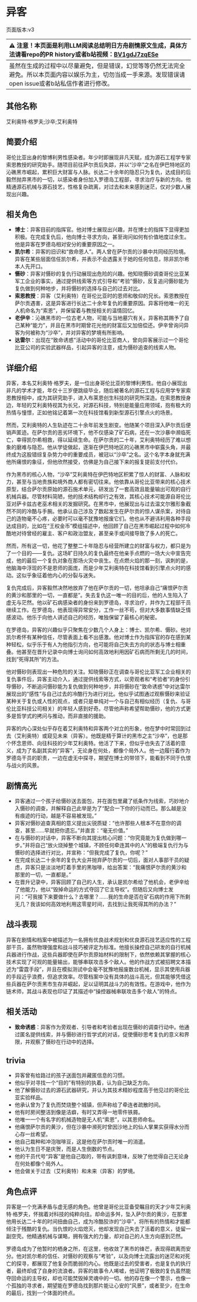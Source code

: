 # 异客
页面版本:v3
 

| :warning: 注意！本页面是利用LLM阅读总结明日方舟剧情原文生成，具体方法请看repo的PR history或者b站视频：[BV1gdJ7zqESe](https://www.bilibili.com/video/BV1gdJ7zqESe/)         |
|:----------------------------|
| 虽然在生成的过程中以尽量避免，但是错误，幻觉等等仍然无法完全避免。所以本页面内容以娱乐为主，切勿当成一手来源。发现错误请open issue或者b站私信作者进行修改。|



## 其他名称
艾利奥特·格罗夫;沙卒;艾利奥特
## 简要介绍
哥伦比亚出身的黎博利男性感染者。年少时即展现非凡天赋，成为源石工程学专家索恩教授的研究助手。随项目前往萨尔贡后失踪，并以“沙卒”之名在伊巴特地区的沁礁黑市崛起，累积巨大财富与人脉。长达二十余年的隐忍只为复仇，达成目的后毅然抛弃黑市的一切，以感染者身份加入罗德岛工程部，寻求治疗与新的方向。他精通源石机械与源石技艺，性格复杂疏离，对过去和未来感到迷茫，仅对少数人展现出兴趣。
## 相关角色
-   **博士**：异客目前的指挥官。他对博士展现出兴趣，并在博士的指挥下显得更加积极。在完成复仇后，他向博士寻求方向，甚至询问如何有价值地度过余生。他是异客在罗德岛相对安分的重要原因之一。
-   **凯尔希**：异客的旧识和“救命恩人”。两人曾在萨尔贡的沙暴中共同经历险境。异客在某些层面信任凯尔希，并表示不会透露关于她的任何信息，除非凯尔希本人先开口。
-   **慑砂**：异客对慑砂的复仇行动展现出危险的兴趣。他知晓慑砂调查哥伦比亚某军工企业的事实，通过提供线索等方式引导和“考验”慑砂，反复追问慑砂能为复仇做到何种地步，并将慑砂的选择与自己的过去对比。
-   **索恩教授**：异客（艾利奥特）在哥伦比亚时的恩师和敬仰的兄长。索恩教授在萨尔贡遇害，这是异客进行长达二十余年复仇的重要原因。异客将他唯一的无人机命名为“索恩”，并保留着与教授相关的温情回忆。
-   **老伊辛**：沁礁黑市的一位古老人物，可能与当地墓穴有关。异客称其赐予了自己某种“能力”，并且在黑市时期曾花光他的财富后又加倍偿还。伊辛曾询问异客为何被称为“沙卒”，并对异客的梦境有所影响。
-   **达雷尔**：出现在“致命诱惑”活动中的哥伦比亚商人，曾向异客展示过一个哥伦比亚公司的实验武器样品，引起异客的注意，成为慑砂追查的线索人物。
## 详细介绍
异客，本名艾利奥特·格罗夫，是一位出身哥伦比亚的黎博利男性。他自小展现出非凡的学术才能，年仅十三岁便跳级毕业，随后被著名的源石工程与应用学专家索恩教授相中，成为其研究助手，进入布莱恩创生科技的研究所深造。在索恩教授身边，年轻的艾利奥特视其为长兄，对源石科技，特别是能量应用领域，抱有极大的热情与憧憬，正如他铭记着第一次在科技馆看到新型源石引擎点火的场景。

然而，艾利奥特的人生轨迹在二十余年前发生剧变。他随某个项目深入萨尔贡后便销声匿迹。在萨尔贡的恶劣环境下，他不仅感染了矿石病，还在一次沙暴中濒临死亡，幸得凯尔希相救，得以延续生命。在萨尔贡的二十年，艾利奥特经历了难以想象的磨难与隐忍。他从学徒做起，逐渐在伊巴特地区的沁礁黑市中崭露头角，并最终成为这股错综复杂势力中的重要成员，被冠以“沙卒”之名。这个名字本身就充满他所痛恨的象征，但他欣然接受，仿佛是为自己接下来的报复提前支付代价。

作为黑市的核心人物，“沙卒”艾利奥特在伊巴特地区积累了惊人的财富、人脉和权力，甚至与当地贵族和境外商人都有密切往来。他依靠从哥伦比亚带来的核心技术原型，结合萨尔贡原始的源石施术单元，研发出了一套高效且能量输出可观的自行机械兵器。尽管材料简陋，他的技术结构却行之有效，其核心技术可能源自哥伦比亚对萨卡兹古老巫术相关的发掘研究。在黑市中，他展现出与过去温文尔雅形象截然不同的冷酷与手腕。他承认自己涉及了数起发生在萨尔贡的惊人谋杀案，对待自己的造物毫不心疼，必要时可以毫不犹豫地报废它们。他也从不避讳利用各种手段达成目的，比如在“王权金币”模组描述中，他回顾了自己在黑市崛起过程中如何冷酷地对待曾经的雇主、客户和政治盟友，甚至亲手或间接导致了多人的死亡。

然而，所有这一切，他花了整整二十年隐忍与经营所建立的财富与权力，都只是为了一个目的——复仇。这场旷日持久的复仇最终在他亲手点燃的一场大火中宣告完成，他的最后一个复仇对象在那场火灾中丧生。在点燃火焰的那一刻，讽刺的是，他脑海中浮现的不是恩师的面庞，而是少年艾利奥特在科技馆看到引擎点火时的感动。这似乎象征着他内心的分裂与迷失。

复仇完成后，异客毅然决然地放弃了他在萨尔贡的一切，他坦承自己“痛恨萨尔贡的黄沙和那里的一切，一直都是”。失去复仇这一唯一的目的后，他的人生陷入了虚无与茫然。他以矿石病感染者的身份来到罗德岛，寻求治疗，并作为工程部干员继续工作。在罗德岛，他表现得异常安分，工作一丝不苟，但对大多数事情缺乏情感波动。他乐于向他人讲述自己的经历，唯独保留了最核心的秘密。

在罗德岛，异客的兴趣似乎只聚焦在少数几个人身上：博士、凯尔希、慑砂。他对凯尔希怀有某种信任，尽管表面上看不出感激。他对博士作为指挥官的存在感到某种轻松，似乎乐于有人为他指引方向，也可能将自己失去方向的状态与博士相重叠。他甚至在晋升记录中向博士询问如何高效地利用因矿石病而所剩无几的时间，找到“死得其所”的方法。

他对慑砂则表现出一种危险的关注。知晓慑砂正在调查与哥伦比亚军工企业相关的复仇事件后，异客主动介入，通过提供线索等方式，以旁观者和“考验者”的身份引导慑砂，不断追问慑砂能为复仇做到何种地步，并将慑砂在“致命诱惑”中对达雷尔展现出的“感性”与自己过去的冷酷行为进行对比。他似乎试图通过观察慑砂来验证某种关于复仇或人性的观点，或者只是单纯对一个与自己有相似经历（复仇、与哥伦比亚科技公司相关）的年轻人感到好奇。尽管他声称希望帮助慑砂，他的方式更多是哲学式的拷问与推动，而非直接的援助。

异客的内心深处似乎存在着艾利奥特和异客两个对立的形象，他在梦中时常回到过去（艾利奥特）或窥见未来（异客）。他既是精于算计的黑市之主“沙卒”，也是那个怀念恩师、向往科技的少年艾利奥特。他活了下来，但似乎也失去了活着的意义，成为了名副其实的“异客”，无论身在何处，都像个局外人。他一边履行着作为罗德岛干员的职责，一边在虚无中探寻，期望在博士的带领下，能看到不同于仇恨与战火的风景。
## 剧情高光
*   异客通过一个孩子给慑砂送去面包，并在面包里藏了纸条作为线索，巧妙地介入慑砂的调查，并解释自己此举是为了“配合一下你的行动而已。那么越是没有痕迹的行动，越是不容易被发现。”
*   异客对慑砂追查真相的意义提出尖锐质疑：“也许那些人根本不在意你的调查，甚至……早就把你遗忘。”并直言：“毫无价值。”
*   在与慑砂的对话中，异客不断向其提出核心问题：“你究竟能为复仇做到哪一步。”并将自己“放火烧掉整个城镇，不顾任何牵连其中的人”的极端复仇行为与慑砂的选择进行对比，并宣称：“但我完成了复仇，你呢？”
*   在完成长达二十余年的复仇大业并抛弃萨尔贡的一切后，面对人事部干员的疑虑，异客只是淡淡地盯着手里的黑咖啡，给出答案：“我痛恨萨尔贡的黄沙和那里的一切，一直都是。”
*   在晋升记录中，异客回顾了自己的人生，承认是凯尔希给了他机会，老伊辛给了他能力，他以“毁掉命运的方式夺回了它主导权”。但随后又向博士发问：“可我接下来要做什么？去哪里？......我的生命是否在矿石病的作用下所剩无几？我该如何高效地利用这零星时间，去找到让我死得其所的办法？”
## 战斗表现
异客在剧情和档案中被描述为一名拥有优良战术规划和优良源石技艺适应性的工程部干员，虽然物理强度和战斗技巧被评定为标准。他擅长操控自己研发的自行机械兵器进行作战，这些兵器即使在萨尔贡原始材料的限制下，依然依赖其掌握的核心技术实现了可观的能量输出，能够串联攻击多个敌人。他的作战方式被招聘文本描述为“雷霆手段”，并且在模拟测试中会毫不犹豫地报废数台机械，显示其使用兵器的手段近乎浪费，但追求效率。尽管档案中没有具体的战斗高光，但其能够凭借这些兵器在萨尔贡黑市生存并崛起，足以证明其战斗力的有效性。在游戏中，他作为链术师，其战斗表现也印证了其描述中“操控器械串联攻击多个敌人”的特点。
## 相关活动
-   **致命诱惑**：异客作为旁观者、引导者和考验者出现在慑砂的调查行动中。他通过匿名提供线索，并与慑砂进行哲学式的对话，促使慑砂思考复仇的意义和界限，并观察了慑砂在行动中的选择。
## trivia
*   异客曾有给路过的孩子送面包并藏匿信息的习惯。
*   他似乎对寻找一个“目的”有特别的执着，认为自己缺乏方向。
*   他了解慑砂过去的源石武器研究，并认为其技术精妙程度高于他见过的哥伦比亚实验样品。
*   他承认曾为了复仇而焚烧整个城镇，但声称给了牵连者疏散时间。
*   他有时房间整洁到像是洁癖，有时又弄得一地零件铁屑。
*   他唯一一个有名字的机械造物是无人机“索恩”，以其恩师命名。
*   他痛恨萨尔贡的黄沙，但在沙暴中濒死时曾因沙地上的仙人掌果实获得水分而心存一丝希望。
*   他自己栽种和冲泡咖啡豆，这是他在萨尔贡时唯一的消遣。
*   他认为生日不是庆贺，而是人生倒数的节点。
*   他的干员代号“异客”是他自己取的，带有讽刺意味，反映了他觉得自己无论身在何处都像个局外人。
*   他会做关于过去（艾利奥特）和未来（异客）的梦境。
## 角色点评
异客是一个充满矛盾与虚无感的角色。他曾是哥伦比亚备受瞩目的天才少年艾利奥特·格罗夫，怀揣着对科技的纯粹向往。却命运多舛，坠入萨尔贡的黄沙，在那里他用长达二十年的时间扭曲自己，成为冷酷狡诈的“沙卒”，将所有的热情和才能都倾注于残酷的复仇。当仇恨的火焰熄灭，他却发现自己失去了活着的意义，徒留一副空壳。他精通机械与谋略，拥有强大的力量，却对自己的人生方向感到茫然。

罗德岛成为了他暂时的栖身之所，在这里，他收敛了黑市的锋芒，表现得疏离而安分。他对凯尔希的信任、对慑砂的观察与“考验”，以及向博士流露出的迷茫和对死亡的探寻，都展现了他复杂而脆弱的内心。他既是过去的受害者，也是复仇的执行者，最终却成了自身的流浪者。异客的故事令人唏嘘，他证明了极致的复仇虽然能夺回命运的主导权，却也可能焚毁掉灵魂中的一切。他的存在像一个警示，也像一个孤独的寻求者，期望能在罗德岛找到那片能让心安的“风景”，或者至少，在生命的最后，找到一个体面的终点。